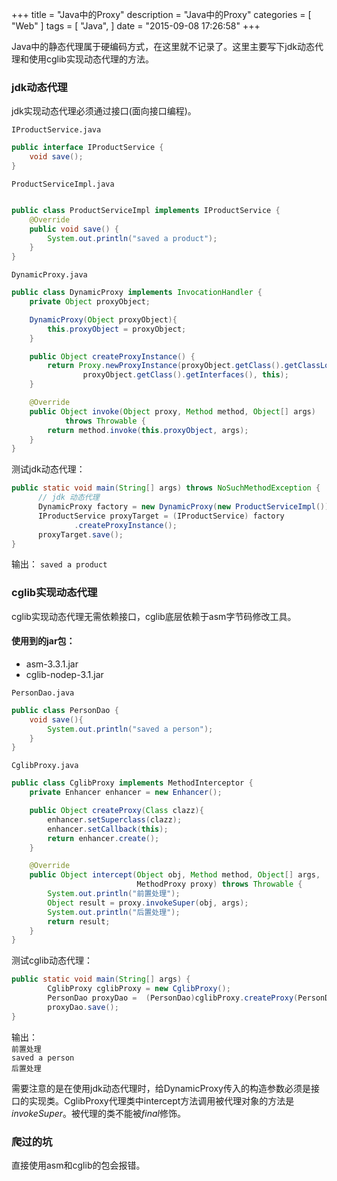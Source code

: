+++
title = "Java中的Proxy"
description = "Java中的Proxy"
categories = [
    "Web"
]
tags = [
    "Java",
]
date = "2015-09-08 17:26:58"
+++


Java中的静态代理属于硬编码方式，在这里就不记录了。这里主要写下jdk动态代理和使用cglib实现动态代理的方法。

### jdk动态代理

jdk实现动态代理必须通过接口(面向接口编程)。

`IProductService.java`   

```java
public interface IProductService {
    void save();
}
```


`ProductServiceImpl.java`   
```java

public class ProductServiceImpl implements IProductService {
    @Override
    public void save() {
        System.out.println("saved a product");
    }
}
```

`DynamicProxy.java`

```java
public class DynamicProxy implements InvocationHandler {
    private Object proxyObject;

    DynamicProxy(Object proxyObject){
        this.proxyObject = proxyObject;
    }

    public Object createProxyInstance() {
        return Proxy.newProxyInstance(proxyObject.getClass().getClassLoader(),
                proxyObject.getClass().getInterfaces(), this);
    }

    @Override
    public Object invoke(Object proxy, Method method, Object[] args)
            throws Throwable {
        return method.invoke(this.proxyObject, args);
    }
}
```
测试jdk动态代理：
```java
public static void main(String[] args) throws NoSuchMethodException {
      // jdk 动态代理
      DynamicProxy factory = new DynamicProxy(new ProductServiceImpl());
      IProductService proxyTarget = (IProductService) factory
              .createProxyInstance();
      proxyTarget.save();
}
```
输出：
`saved a product`

### cglib实现动态代理

cglib实现动态代理无需依赖接口，cglib底层依赖于asm字节码修改工具。

#### 使用到的jar包：
- asm-3.3.1.jar
- cglib-nodep-3.1.jar

`PersonDao.java`
```java
public class PersonDao {
    void save(){
        System.out.println("saved a person");
    }
}
```

`CglibProxy.java`
```java
public class CglibProxy implements MethodInterceptor {
    private Enhancer enhancer = new Enhancer();

    public Object createProxy(Class clazz){
        enhancer.setSuperclass(clazz);
        enhancer.setCallback(this);
        return enhancer.create();
    }

    @Override
    public Object intercept(Object obj, Method method, Object[] args,
                            MethodProxy proxy) throws Throwable {
        System.out.println("前置处理");
        Object result = proxy.invokeSuper(obj, args);
        System.out.println("后置处理");
        return result;
    }
}
```

测试cglib动态代理：
```java
public static void main(String[] args) {
        CglibProxy cglibProxy = new CglibProxy();
        PersonDao proxyDao =  (PersonDao)cglibProxy.createProxy(PersonDao.class);
        proxyDao.save();
}
```

输出：    
`前置处理`    
`saved a person`    
`后置处理`

需要注意的是在使用jdk动态代理时，给DynamicProxy传入的构造参数必须是接口的实现类。CglibProxy代理类中intercept方法调用被代理对象的方法是*invokeSuper*。被代理的类不能被*final*修饰。

### 爬过的坑

直接使用asm和cglib的包会报错。

